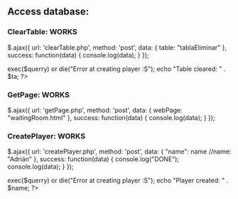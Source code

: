 ## Access database:

### ClearTable: WORKS
$.ajax({
  url: 'clearTable.php',
  method: 'post',
  data: {
    table: "tablaEliminar"
  },
  success: function(data) {
    console.log(data);
  }
});
<?php
    include("setup.php");
    $ta = $_POST['table'];
    $querry = "DELETE FROM " . $ta;
    $db->exec($querry) or die("Error at creating player :S");
    echo "Table cleared: " . $ta;
?>

### GetPage: WORKS
$.ajax({
  url: 'getPage.php',
  method: 'post',
  data: {
    webPage: "waitingRoom.html"
  },
  success: function(data) {
    console.log(data);
  }
});
<?php
    $fileName = $_POST["webPage"];
    $myfile = fopen($fileName, "r") or die("Unable to open the file: " . $fileName . "!");
    echo fread($myfile,filesize($fileName));
    fclose($myfile);
?>

### CreatePlayer: WORKS
$.ajax({
  url: 'createPlayer.php',
  method: 'post',
  data: {
      "name": name //name: "Adrián"
  },
  success: function(data) {
      console.log("DONE");
      console.log(data);
  }
});

<?php
    include("setup.php");
    $name = $_POST['name'];
    $querry = "INSERT INTO Players (name) VALUES('$name')";
    $db->exec($querry) or die("Error at creating player :S");
    echo "Player created: " . $name;
?>


